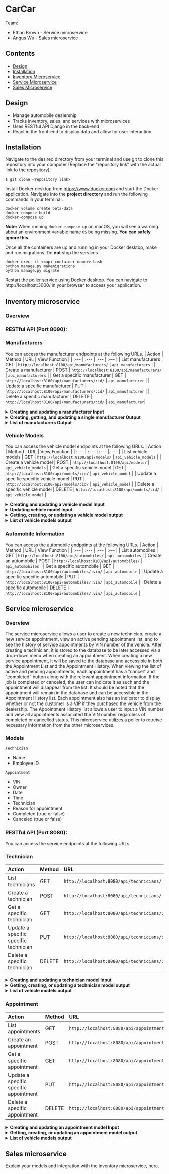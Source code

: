 # CarCar

Team:

- Ethan Brown - Service microservice
- Angus Wu - Sales microservice

## Contents

- [Design](#design)
- [Installation](#installation)
- [Inventory Microservice](#inventory-microservice)
- [Service Microservice](#service-microservice)
- [Sales Microservice](#sales-microservice)

## Design
- Manage automobile dealership
- Tracks inventory, sales, and services with microservices
- Uses RESTful API Django in the back-end
- React in the front-end to display data and allow for user interaction

## Installation

Navigate to the desired directory from your terminal and use git to clone this repository into your computer (Replace the "repository link" with the actual link to the repository).

```
$ git clone <repository link>
```

Install Docker desktop from https://www.docker.com and start the Docker application. Navigate into the **project directory** and run the following commands in your terminal.

```
docker volume create beta-data
docker-compose build
docker-compose up
```
**Note:** When running `docker-compose up` on macOS, you will see a warning about an environment variable name `OS` being missing. **You can safely ignore this.**

Once all the containers are up and running in your Docker desktop, make and run migrations. Do **not** stop the services.

```
docker exec -it <<api-container-name>> bash
python manage.py makemigrations
python manage.py migrate
```

Restart the poller service using Docker desktop. You can navigate to http://localhost:3000/ in your browser to access your application.

## Inventory microservice

### Overview

### RESTful API (Port 8090):
### Manufacturers
You can access the manufacturer endpoints at the following URLs.
| Action | Method | URL | View Function |
| :--- | :--- | :--- | :--- |
| List manufacturers | GET | `http://localhost:8100/api/manufacturers/` | `api_manufacturers` |
| Create a manufacturer | POST | `http://localhost:8100/api/manufacturers/` | `api_manufacturers` |
| Get a specific manufacturer | GET | `http://localhost:8100/api/manufacturers/:id/` | `api_manufacturer` |
| Update a specific manufacturer | PUT | `http://localhost:8100/api/manufacturers/:id/` | `api_manufacturer` |
| Delete a specific manufacturer | DELETE | `http://localhost:8100/api/manufacturers/:id/` | `api_manufacturer`|

<details>
<summary><strong>Creating and updating a manufacturer Input</strong></summary>

##### Requires only the manufacturer name
```
{
  "name": "Chrysler"
}
```
</details>
<details>
<summary><strong>Creating, getting, and updating a single manufacturer Output</strong></summary>

```
{
  "href": "/api/manufacturers/1/",
  "id": 1,
  "name": "Chrysler"
}
```
</details>
<details>
<summary><strong>List of manufacturers Output</strong></summary>

```
{
  "manufacturers": [
    {
      "href": "/api/manufacturers/1/",
      "id": 1,
      "name": "Daimler-Chrysler"
    }
  ]
}
```
</details>

### Vehicle Models
You can access the vehicle model endpoints at the following URLs.
| Action | Method | URL | View Function |
| :--- | :--- | :--- | :--- |
| List vehicle models | GET | `http://localhost:8100/api/models/` | `api_vehicle_models` |
| Create a vehicle model | POST | `http://localhost:8100/api/models/` | `api_vehicle_models` |
| Get a specific vehicle model | GET | `http://localhost:8100/api/models/:id/` | `api_vehicle_model` |
| Update a specific specific vehicle model | PUT | `http://localhost:8100/api/models/:id/` | `api_vehicle_model` |
| Delete a specific vehicle model | DELETE | `http://localhost:8100/api/models/:id/` | `api_vehicle_model` |

<details>
<summary><strong>Creating and updating a vehicle model Input</strong></summary>

##### Requires a model name, URL of an image, and manufacturer id
```
{
  "name": "Sebring",
  "picture_url": "https://upload.wikimedia.org/wikipedia/commons/thumb/7/71/Chrysler_Sebring_front_20090302.jpg/320px-Chrysler_Sebring_front_20090302.jpg",
  "manufacturer_id": 1
}
```
</details>
<details>
<summary><strong>Updating vehicle model Input</strong></summary>


##### Can take the name and/or the picture URL
```
{
  "name": "Sebring",
  "picture_url": "https://upload.wikimedia.org/wikipedia/commons/thumb/7/71/Chrysler_Sebring_front_20090302.jpg/320px-Chrysler_Sebring_front_20090302.jpg"
}
```
</details>
<details>
<summary><strong>Getting, creating, or updating a vehicle model output</strong></summary>

```
{
  "href": "/api/models/1/",
  "id": 1,
  "name": "Sebring",
  "picture_url": "https://upload.wikimedia.org/wikipedia/commons/thumb/7/71/Chrysler_Sebring_front_20090302.jpg/320px-Chrysler_Sebring_front_20090302.jpg",
  "manufacturer": {
    "href": "/api/manufacturers/1/",
    "id": 1,
    "name": "Daimler-Chrysler"
  }
}
```
</details>
<details>
<summary><strong>List of vehicle models output</strong></summary>

```
{
  "models": [
    {
      "href": "/api/models/1/",
      "id": 1,
      "name": "Sebring",
      "picture_url": "https://upload.wikimedia.org/wikipedia/commons/thumb/7/71/Chrysler_Sebring_front_20090302.jpg/320px-Chrysler_Sebring_front_20090302.jpg",
      "manufacturer": {
        "href": "/api/manufacturers/1/",
        "id": 1,
        "name": "Daimler-Chrysler"
      }
    }
  ]
}
```
</details>

### Automobile Information
You can access the automobile endpoints at the following URLs.
| Action | Method | URL | View Function |
| :--- | :--- | :--- | :--- |
| List automobiles | GET | `http://localhost:8100/api/automobiles/` | `api_automobiles` |
| Create an automobile | POST | `http://localhost:8100/api/automobiles/` | `api_automobiles` |
| Get a specific automobile | GET | `http://localhost:8100/api/automobiles/:vin/` | `api_automobile` |
| Update a specific specific automobile | PUT | `http://localhost:8100/api/automobiles/:vin/` | `api_automobile` |
| Delete a specific automobile | DELETE | `http://localhost:8100/api/automobiles/:vin/` | `api_automobile` |

## Service microservice

### Overview
The service microservice allows a user to create a new technician, create a new service appointment, view an active pending appointment list, and to see the history of service appointments by VIN number of the vehicle. After creating a technician, it is stored to the database to be later accessed via a drop-down menu when creating an appointment. When creating a new service appointment, it will be saved to the database and accessible in both the Appointment List and the Appointment History. When viewing the list of active and pending appointments, each appointment has a "cancel" and "completed" button along with the relevant appointment information. If the job is completed or canceled, the user can indicate it as such and the appointment will disappear from the list. It should be noted that the appointment will remain in the database and can be accessible in the Appointment History list. Each appointment also has an indicator to display whether or not the customer is a VIP if they purchased the vehicle from the dealership. The Appointment History list allows a user to input a VIN number and view all appointments associated the VIN number regardless of completed or cancelled status. This microservice utilizes a poller to retreive necessary information from the other microservices.

### Models
`Technician`
  - Name
  - Employee ID

`Appointment`
  - VIN
  - Owner
  - Date
  - Time
  - Technician
  - Reason for appointment
  - Completed (true or false)
  - Canceled (true or false)

### RESTful API (Port 8080):
You can access the service endpoints at the following URLs.

### Technician
| Action | Method | URL | View Function |
| :--- | :--- | :--- | :--- |
| List technicians | GET | `http://localhost:8080/api/technicians/` | `api_technicians` |
| Create a technician | POST | `http://localhost:8080/api/technicians/` | `api_technicians` |
| Get a specific technician | GET | `http://localhost:8080/api/technicians/:id/` | `api_technician` |
| Update a specific specific technician | PUT | `http://localhost:8080/api/technicians/:id/` | `api_technician` |
| Delete a specific technician | DELETE | `http://localhost:8080/api/technicians/:id/` | `api_technician` |

<details>
<summary><strong>Creating and updating a technician model Input</strong></summary>

##### Requires a model name, and employee id
```
{
  "name": "Charizard",
  "employee_id": "11111"
}
```
</details>
<details>
<summary><strong>Getting, creating, or updating a technician model output</strong></summary>

```
{
	"href": "/api/technicians/8/",
	"name": "Squirtle",
	"employee_id": "11111"
}
```
</details>
<details>
<summary><strong>List of vehicle models output</strong></summary>

```
{
	"technicians": [
		{
			"href": "/api/technicians/8/",
			"name": "Squirtle",
			"employee_id": "11111"
		}
	]
}
```
</details>

### Appointment
| Action | Method | URL | View Function |
| :--- | :--- | :--- | :--- |
| List appointments | GET | `http://localhost:8080/api/appointments/` | `api_appointments` |
| Create an appointment | POST | `http://localhost:8080/api/appointments/` | `api_appointments` |
| Get a specific appointment | GET | `http://localhost:8080/api/appointments/:id/` | `api_appointment` |
| Update a specific specific appointment | PUT | `http://localhost:8080/api/appointments/:id/` | `api_appointment` |
| Delete a specific appointment | DELETE | `http://localhost:8080/api/appointments/:id/` | `api_appointment` |

<details>
<summary><strong>Creating and updating an appointment model Input</strong></summary>

##### Requires a VIN, owner, date, time, technician, and reason
```
{
  "vin": "00000000000055555",
  "owner": "Blastoise",
  "date": "2023-10-10",
  "time": "16:00",
	"technician": "Alfalfa",
	"reason": "Tire rotation"
}
```
</details>
<details>
<summary><strong>Getting, creating, or updating an appointment model output</strong></summary>

```
{
	"href": "/api/appointments/1/",
	"vin": "00000000000055555",
  "owner": "Blastoise",
  "date": "2023-10-10",
  "time": "16:00",
	"technician": "Alfalfa",
	"reason": "Tire rotation"
	"completed": false,
	"canceled": false
}
```
</details>
<details>
<summary><strong>List of vehicle models output</strong></summary>

```
{
	"appointments": [
		{
      "href": "/api/appointments/1/",
      "vin": "00000000000055555",
      "owner": "Blastoise",
      "date": "2023-10-10",
      "time": "16:00",
      "technician": "Alfalfa",
      "reason": "Tire rotation"
      "completed": false,
      "canceled": false
    },
	]
}
```
</details>

## Sales microservice

Explain your models and integration with the inventory
microservice, here.
